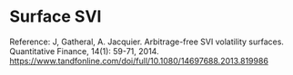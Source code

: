 # Surface SVI

Reference: J, Gatheral, A. Jacquier. Arbitrage-free SVI volatility surfaces. Quantitative Finance, 14(1): 59-71, 2014. https://www.tandfonline.com/doi/full/10.1080/14697688.2013.819986
